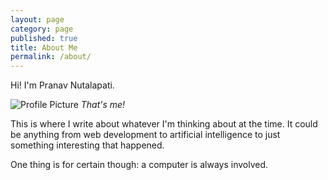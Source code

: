 ```yaml
---
layout: page
category: page
published: true
title: About Me
permalink: /about/
---
```

Hi! I'm Pranav Nutalapati.

![Profile Picture](https://avatars3.githubusercontent.com/u/13533898?s=460&v=4)
*That's me!*

This is where I write about whatever I'm thinking about at the time. It could be anything from web development to artificial intelligence to just something interesting that happened.

One thing is for certain though: a computer is always involved.
